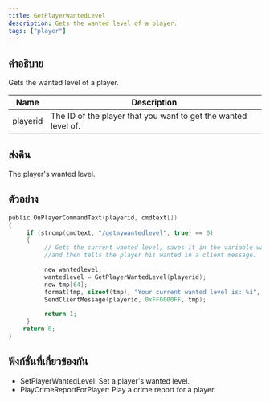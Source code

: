 ```yaml
---
title: GetPlayerWantedLevel
description: Gets the wanted level of a player.
tags: ["player"]
---
```


## คำอธิบาย

Gets the wanted level of a player.

| Name     | Description                                                    |
| -------- | -------------------------------------------------------------- |
| playerid | The ID of the player that you want to get the wanted level of. |

## ส่งคืน

The player's wanted level.

## ตัวอย่าง

```c
public OnPlayerCommandText(playerid, cmdtext[])
{
     if (strcmp(cmdtext, "/getmywantedlevel", true) == 0)
     {
          // Gets the current wanted level, saves it in the variable wantedlevel
          //and then tells the player his wanted in a client message.

          new wantedlevel;
          wantedlevel = GetPlayerWantedLevel(playerid);
          new tmp[64];
          format(tmp, sizeof(tmp), "Your current wanted level is: %i", wantedlevel);
          SendClientMessage(playerid, 0xFF0000FF, tmp);

          return 1;
     }
    return 0;
}
```

## ฟังก์ชั่นที่เกี่ยวข้องกัน

- SetPlayerWantedLevel: Set a player's wanted level.
- PlayCrimeReportForPlayer: Play a crime report for a player.

